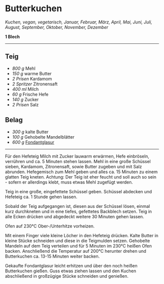 # Butterkuchen

*Kuchen, vegan, vegetarisch, Januar, Februar, März, April, Mai, Juni, Juli, August, September, Oktober, November, Dezember*

**1 Blech**

---

## Teig

- *800 g* Mehl
- *150 g* warme Butter
- *2 Prisen* Kardamom
- *2 Spritzer* Zitronensaft
- *400 ml* Milch
- *60 g* Frische Hefe
- *140 g* Zucker
- *2 Prisen* Salz

## Belag

- *300 g* kalte Butter
- *100 g* Gehobelte Mandelblätter
- *600 g* [Fondantglasur](fondantglasur.md)

---

Für den Hefeteig Milch mit Zucker lauwarm erwärmen, Hefe einbröseln, verrühren und ca. 5 Minuten stehen lassen. Mehl in eine große Schüssel sieben,  Kardamom, Zitronensaft, sowie Butter zugeben und mit Salz abrunden. Hefegemisch zum Mehl geben und alles ca. 15 Minuten zu einem glatten Teig kneten. Achtung: Der Teig ist eher feucht und soll auch so sein - sofern er allerdings klebt, muss etwas Mehl zugefügt werden.

Teig in eine große, eingefettete Schüssel geben. Schüssel abdecken und Hefeteig ca. 1 Stunde gehen lassen.

Sobald der Teig aufgegangen ist, diesen aus der Schüssel lösen, einmal kurz durchkneten und in eine tiefes, gefettetes Backblech setzen. Teig in alle Ecken drücken und abgedeckt weitere 30 Minuten gehen lassen.

Ofen auf 230°C Ober-/Unterhitze vorheizen.

Mit einem Finger viele kleine Löcher in den Hefeteig drücken. Kalte Butter in kleine Stücke schneiden und diese in die Teigmulden setzen. Gehobelte Mandeln auf dem Teig verteilen und für 5 Minuten im 230°C heißen Ofen backen. Anschließend die Temperatur auf 200°C herunter drehen und Butterkuchen ca. 13-15 Minuten weiter backen.

Gekaufte Fondantglasur leicht erhitzen und über den noch heißen Butterkuchen gießen. Guss etwas ziehen lassen und den Kuchen abschließend in großzügige Stücke schneiden und genießen.

